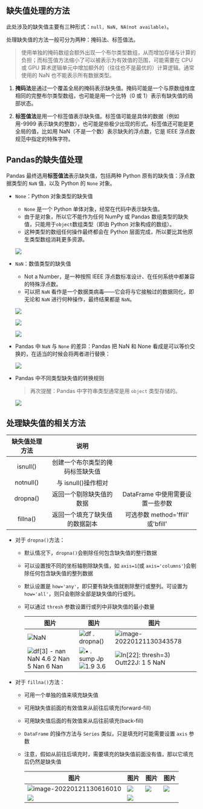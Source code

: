 ## 缺失值处理的方法

此处涉及的缺失值主要有三种形式：`null, NaN, NA(not available)`。

处理缺失值的方法一般可分为两种：掩码法、标签值法。

> 使用单独的掩码数组会额外出现一个布尔类型数组，从而增加存储与计算的负担；而标签值方法缩小了可以被表示为有效值的范围，可能需要在 CPU 或 GPU 算术逻辑单元中增加额外的（往往也不是最优的）计算逻辑。通常使用的 NaN 也不能表示所有数据类型。

1. **掩码法**是通过一个覆盖全局的掩码表示缺失值。掩码可能是一个与原数组维度相同的完整布尔类型数组，也可能是用一个比特（0 或 1）表示有缺失值的局部状态。

2. **标签值法**是用一个标签值表示缺失值。标签值可能是具体的数据（例如用-9999 表示缺失的整数），也可能是些极少出现的形式。标签值还可能是更全局的值，比如用 NaN（不是一个数）表示缺失的浮点数，它是 IEEE 浮点数规范中指定的特殊字符。

## Pandas的缺失值处理

Pandas 最终选用**标签值法**表示缺失值，包括两种 Python 原有的缺失值：浮点数据类型的 `NaN` 值，以及 Python 的 `None` 对象。

- `None`：Python 对象类型的缺失值

    -   `None` 是一个 Python 单体对象，经常在代码中表示缺失值。
    -   由于是对象，所以它不能作为任何 NumPy 或 Pandas 数组类型的缺失值，只能用于`object`数组类型（即由 Python 对象构成的数组）。
    -   这种类型的数组任何操作最终都会在 Python 层面完成，所以要比其他原生类型数组消耗更多资源。

    ![](https://chua-n.gitee.io/blog-images/notebooks/Python/344.png)

- `NaN`：数值类型的缺失值

    -   Not a Number，是一种按照 IEEE 浮点数标准设计、在任何系统中都兼容的特殊浮点数。
    -   可以把 `NaN` 看作是一个数据类病毒——它会将与它接触过的数据同化，即无论和 `NaN` 进行何种操作，最终结果都是 `NaN`。

    ![](https://chua-n.gitee.io/blog-images/notebooks/Python/345.png)

    ![](https://chua-n.gitee.io/blog-images/notebooks/Python/346.png)

    ![](https://chua-n.gitee.io/blog-images/notebooks/Python/347.png)

- Pandas 中 `NaN` 与 `None` 的差异：Pandas 把 NaN 和 None 看成是可以等价交换的，在适当的时候会将两者进行替换：

    ![](https://chua-n.gitee.io/blog-images/notebooks/Python/348.png)

- Pandas 中不同类型缺失值的转换规则

    > 再次提醒：Pandas 中字符串类型通常是用 `object` 类型存储的。

    ![](https://chua-n.gitee.io/blog-images/notebooks/Python/349.png)

## 处理缺失值的相关方法

| 缺失值处理方法 |               说明               |                                   |
| :------------: | :------------------------------: | :-------------------------------: |
|    isnull()    | 创建一个布尔类型的掩码标签缺失值 |                                   |
|   notnull()    |       与 isnull()操作相对        |                                   |
|    dropna()    |     返回一个剔除缺失值的数据     | DataFrame 中使用需要设置一些参数  |
|    fillna()    |  返回一个填充了缺失值的数据副本  | 可选参数 method='ffill' 或'bfill' |

- 对于 `dropna()`方法：

    -   默认情况下，`dropna()`会剔除任何包含缺失值的整行数据

    -   可以设置按不同的坐标轴剔除缺失值，如 `axis=1`(或 `axis='columns'`)会剔除任何包含缺失值的整列数据

    -   默认设置是 `how='any'`，即只要有缺失值就剔除整行或整列。可设置为 `how='all'`，则只会剔除全部是缺失值的行或列。

    -   可以通过 `thresh` 参数设置行或列中非缺失值的最小数量

        | 图片                                                                                             | 图片                                                                                                                                | 图片                                                                                      |
        | ------------------------------------------------------------------------------------------------ | ----------------------------------------------------------------------------------------------------------------------------------- | ----------------------------------------------------------------------------------------- |
        | ![NaN ](https://chua-n.gitee.io/blog-images/notebooks/Python/350.png)                                         | ![df . dropna() ](https://chua-n.gitee.io/blog-images/notebooks/Python/351.png)                                                                  | ![image-20220121130343578](https://chua-n.gitee.io/blog-images/notebooks/Python/352.png)               |
        | ![df[3] -  nan  NaN  4.6  2 Nan  5 Nan  6 Nan ](https://chua-n.gitee.io/blog-images/notebooks/Python/353.png) | ![• . sump Jp ](https://chua-n.gitee.io/blog-images/notebooks/Python/354.png)<br />![1.9  3.6 ](https://chua-n.gitee.io/blog-images/notebooks/Python/355.png) | ![In[22]: thresh=3)  Outt22J:  1 5 NaN ](https://chua-n.gitee.io/blog-images/notebooks/Python/356.png) |

- 对于 `fillna()`方法：

    -   可用一个单独的值来填充缺失值

    -   可用缺失值前面的有效值来从前往后填充(forward-fill)

    -   可用缺失值后面的有效值来从后往前填充(back-fill)

    -   `DataFrame` 的操作方法与 `Series` 类似，只是填充时可能需要设置 `axis` 参数

    -   注意，假如从前往后填充时，需要填充的缺失值前面没有值，那以它填充后仍然是缺失值

        | 图片                                                                        | 图片                                                 | 图片                                                 | 图片                                                 |
        | --------------------------------------------------------------------------- | ---------------------------------------------------- | ---------------------------------------------------- | ---------------------------------------------------- |
        | ![image-20220121130616010](https://chua-n.gitee.io/blog-images/notebooks/Python/357.png) | ![](https://chua-n.gitee.io/blog-images/notebooks/Python/358.png) | ![](https://chua-n.gitee.io/blog-images/notebooks/Python/359.png) | ![](https://chua-n.gitee.io/blog-images/notebooks/Python/360.png) |
        | ![](https://chua-n.gitee.io/blog-images/notebooks/Python/361.png)                        | ![](https://chua-n.gitee.io/blog-images/notebooks/Python/362.png) |                                                      |                                                      |

